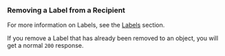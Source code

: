 ### Removing a Label from a Recipient

For more information on Labels, see the [Labels](#label-object) section.

If you remove a Label that has already been removed to an object, you will get a normal `200` response.
